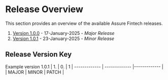# Release Overview 
This section provides an overview of the available Assure Fintech releases. 

1. [Version 1.0.0](./Version1.0.0.md) - 17-January-2025 - *Major Release*
2. [Version 1.0.1](./Version1.0.1.md) - 23-January-2025 - *Minor Release*

## Release Version Key
Example version 1.0.1
| 1.          | 0.    | 1
| ------------- | ------------- |------------- |
| MAJOR     | MINOR | PATCH |
